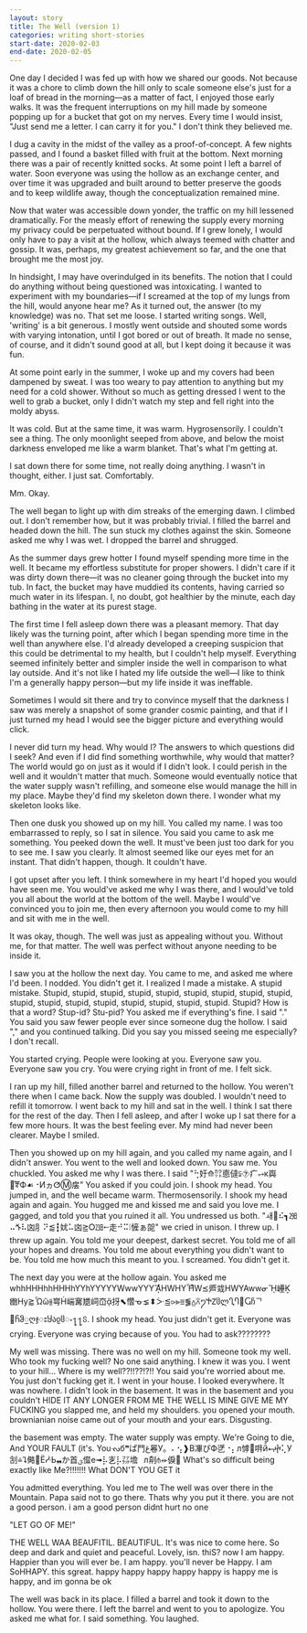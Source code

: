 ```yaml
---
layout: story
title: The Well (version 1)
categories: writing short-stories
start-date: 2020-02-03
end-date: 2020-02-05
---
```


One day I decided I was fed up with how we shared our goods. Not because it was a chore to climb down the hill only to scale someone else's just for a loaf of bread in the morning—as a matter of fact, I enjoyed those early walks. It was the frequent interruptions on my hill made by someone popping up for a bucket that got on my nerves. Every time I would insist, "Just send me a letter. I can carry it for you." I don't think they believed me.

I dug a cavity in the midst of the valley as a proof-of-concept. A few nights passed, and I found a basket filled with fruit at the bottom. Next morning there was a pair of recently knitted socks. At some point I left a barrel of water. Soon everyone was using the hollow as an exchange center, and over time it was upgraded and built around to better preserve the goods and to keep wildlife away, though the conceptualization remained mine.

Now that water was accessible down yonder, the traffic on my hill lessened dramatically. For the measly effort of renewing the supply every morning my privacy could be perpetuated without bound. If I grew lonely, I would only have to pay a visit at the hollow, which always teemed with chatter and gossip. It was, perhaps, my greatest achievement so far, and the one that brought me the most joy.

In hindsight, I may have overindulged in its benefits. The notion that I could do anything without being questioned was intoxicating. I wanted to experiment with my boundaries—if I screamed at the top of my lungs from the hill, would anyone hear me? As it turned out, the answer (to my knowledge) was no. That set me loose. I started writing songs. Well, 'writing' is a bit generous. I mostly went outside and shouted some words with varying intonation, until I got bored or out of breath. It made no sense, of course, and it didn't sound good at all, but I kept doing it because it was fun.

At some point early in the summer, I woke up and my covers had been dampened by sweat. I was too weary to pay attention to anything but my need for a cold shower. Without so much as getting dressed I went to the well to grab a bucket, only I didn't watch my step and fell right into the moldy abyss.

It was cold. But at the same time, it was warm. Hygrosensorily. I couldn't see a thing. The only moonlight seeped from above, and below the moist darkness enveloped me like a warm blanket. That's what I'm getting at.

I sat down there for some time, not really doing anything. I wasn't in thought, either. I just sat. Comfortably.

Mm. Okay.

The well began to light up with dim streaks of the emerging dawn. I climbed out. I don't remember how, but it was probably trivial. I filled the barrel and headed down the hill. The sun stuck my clothes against the skin. Someone asked me why I was wet. I dropped the barrel and shrugged.

As the summer days grew hotter I found myself spending more time in the well. It became my effortless substitute for proper showers. I didn't care if it was dirty down there—it was no cleaner going through the bucket into my tub. In fact, the bucket may have muddied its contents, having carried so much water in its lifespan. I, no doubt, got healthier by the minute, each day bathing in the water at its purest stage.

The first time I fell asleep down there was a pleasant memory. That day likely was the turning point, after which I began spending more time in the well than anywhere else. I'd already developed a creeping suspicion that this could be detrimental to my health, but I couldn't help myself. Everything seemed infinitely better and simpler inside the well in comparison to what lay outside. And it's not like I hated my life outside the well—I like to think I'm a generally happy person—but my life inside it was ineffable.

Sometimes I would sit there and try to convince myself that the darkness I saw was merely a snapshot of some grander cosmic painting, and that if I just turned my head I would see the bigger picture and everything would click.

I never did turn my head. Why would I? The answers to which questions did I seek? And even if I did find something worthwhile, why would that matter? The world would go on just as it would if I didn't look. I could perish in the well and it wouldn't matter that much. Someone would eventually notice that the water supply wasn't refilling, and someone else would manage the hill in my place. Maybe they'd find my skeleton down there. I wonder what my skeleton looks like.

Then one dusk you showed up on my hill. You called my name. I was too embarrassed to reply, so I sat in silence. You said you came to ask me something. You peeked down the well. It must've been just too dark for you to see me. I saw you clearly. It almost seemed like our eyes met for an instant. That didn't happen, though. It couldn't have.

I got upset after you left. I think somewhere in my heart I'd hoped you would have seen me. You would've asked me why I was there, and I would've told you all about the world at the bottom of the well. Maybe I would've convinced you to join me, then every afternoon you would come to my hill and sit with me in the well.

It was okay, though. The well was just as appealing without you. Without me, for that matter. The well was perfect without anyone needing to be inside it.

I saw you at the hollow the next day. You came to me, and asked me where I'd been. I nodded. You didn't get it. I realized I made a mistake. A stupid mistake. Stupid, stupid, stupid, stupid, stupid, stupid, stupid, stupid, stupid, stupid, stupid, stupid, stupid, stupid, stupid, stupid, stupid. Stupid? How is that a word? Stup-id? Stu-pid? You asked me if everything's fine. I said "." You said you saw fewer people ever since someone dug the hollow. I said "," and you continued talking. Did you say you missed seeing me especially? I don't recall.

You started crying. People were looking at you. Everyone saw you. Everyone saw you cry. You were crying right in front of me. I felt sick.

I ran up my hill, filled another barrel and returned to the hollow. You weren't there when I came back. Now the supply was doubled. I wouldn't need to refill it tomorrow. I went back to my hill and sat in the well. I think I sat there for the rest of the day. Then I fell asleep, and after I woke up I sat there for a few more hours. It was the best feeling ever. My mind had never been clearer. Maybe I smiled.

Then you showed up on my hill again, and you called my name again, and I didn't answer. You went to the well and looked down. You saw me. You chuckled. You asked me why I was there. I said "⢓㚥⟰㌌㥁㒓⫋⯑⽧⥴к㠘⮖ⷦⶨФ☙⠐ИヵⵚⓂ㧁" You asked if you could join. I shook my head. You jumped in, and the well became warm. Thermosensorily. I shook my head again and again. You hugged me and kissed me and said you love me. I gagged, and told you that you ruined it all. You undressed us both. "ㅙ⷟⠮┓㏼⠤ⷙ⠧㓙⺼⠝⪅┇㚭⠥㓙⪎⭘㏶⭪⾛⠚⠭❕㦃ぁ㖙" we cried in unison. I threw up. I threw up again. You told me your deepest, darkest secret. You told me of all your hopes and dreams. You told me about everything you didn't want to be. You told me how much this meant to you. I screamed. You didn't get it.

The next day you were at the hollow again. You asked me whhHHHhhHHHhYYhYYYYYWwwYYYᾊᷦHWHYἮᷔW⪯㞝㦱HWYAwwᓂᾚ㠥Ḵ㟗Hy⪆Ὧὣ⫵㟧Ḣ㟨㝤㞇㟃㞭ᾄ㧎⬉㦧ᓊ⪇⬍ᑃ⪍⪧⪢⩸⪓⩠⩞႒ႵჍჱლႢႤ჏Ⴚჩᄀ჏ႬჵႍღჯႜႸაჹჱႋ႑႑ჽ. I shook my head. You just didn't get it. Everyone was crying. Everyone was crying because of you. You had to ask????????

My well was missing. There was no well on my hill. Someone took my well. Who took my fucking well? No one said anything. I knew it was you. I went to your hill… Where is my well??!!??!?!! You said you're worried about me. You just don't fucking get it. I went in your house. I looked everywhere. It was nowhere. I didn't look in the basement. It was in the basement and you couldn't HIDE IT ANY LONGER FROM ME THE WELL IS MINE GIVE ME MY FUCKING you slapped me, and held my shoulders. you opened your mouth. brownianian noise came out of your mouth and your ears. Disgusting.

the basement was empty. The water supply was empty. We're Going to die, And YOUR FAULT (it's. Youᔝб❞ぱ⾾غ㒽У。⠄⢢❱В㓖ぴФ㐢⠐⡄л㦆゗㗑йⷴ⮢ⴕ⢅У㓧⩮⮧㑼ࡦЁᓻЬ❠か⾸ؽ㒠е➟⡧㐊⡧㌲㙴⠀л㓫⫛⬰㑦ࡵ
What's so difficult being exactly like Me?!!!!!!! What DON'T YOU GET it

You admitted everything. You led me to The well was over there in the Mountain. Papa said not to go there. Thats why you put it there. you are not a good person. i am a good person didnt hurt no one

"LET GO OF ME!"

THE WELL WAA BEAUFITIL. BEAUTIFUL. It's was nice to come here. So deep and dark and quiet and peaceful. Lovely, isn. thiS? now I am happy. Happier than you will ever be. I am happy. you'll never be Happy. I am SoHHAPY. this sgreat. happy happy happy happy happy is happy me is happy, and im gonna be ok

The well was back in its place. I filled a barrel and took it down to the hollow. You were there. I left the barrel and went to you to apologize. You asked me what for. I said something. You laughed.